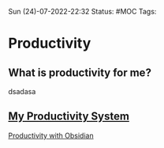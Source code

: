  Sun (24)-07-2022-22:32
Status: #MOC
Tags:

# Productivity

## What is productivity for me?
dsadasa

## [My Productivity System](My%20Productivity%20System.md)

[Productivity with Obsidian](Productivity%20with%20Obsidian.md)